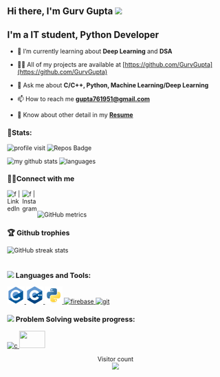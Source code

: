 ## Hi there, I'm Gurv Gupta <img src="https://media.giphy.com/media/hvRJCLFzcasrR4ia7z/giphy.gif" width="25px">

## I'm a IT student, Python Developer

- 🌱 I’m currently learning about **Deep Learning** and **DSA**

<!-- - 👯 I’m looking to collaborate on **Any Projects as per my skillset** -->

- 👨‍💻 All of my projects are available at [https://github.com/GurvGupta](https://github.com/GurvGupta)

<!-- - 📝 I Have my portfolio at [https://devangsharma.me/](https://devangsharma.me/) -->

- 💬 Ask me about **C/C++, Python, Machine Learning/Deep Learning**

- 📫 How to reach me **gupta761951@gmail.com**

- 📄 Know about other detail in my **[Resume](https://bit.ly/gurv_resume)**

### 👦Stats:

<div align="left">

![profile visit](https://komarev.com/ghpvc/?username=GurvGupta) 
![Repos Badge](https://badges.pufler.dev/repos/GurvGupta)

<p align="left">
<img src="https://github-readme-stats.vercel.app/api?username=GurvGupta&show_icons=true&theme=buefy" alt="my github stats" width="420"/>&nbsp;<img src="https://github-readme-stats.vercel.app/api/top-langs/?username=GurvGupta&layout=compact&theme=buefy" alt="languages" height="165">
</p>
</div>

### 👨‍💻Connect with me

[<img align="left" alt="f | LinkedIn" width="35px" src="https://www.linkedin.com/in/gurv-gupta-8b5b03206/" />][linkedin]
[<img align="left" alt="f | Instagram" width="35px" src="https://www.instagram.com/gurvgupta07/" />][instagram]
<br />
<br />

![GitHub metrics](https://metrics.lecoq.io/GurvGupta) <br>

### 🏆 Github trophies

![GitHub streak stats](https://github-readme-streak-stats.herokuapp.com/?user=GurvGupta)  
<br />

### <img src="https://media.giphy.com/media/WUlplcMpOCEmTGBtBW/giphy.gif" width="50"> Languages and Tools:

<p align="left">
	<a href="https://www.cprogramming.com/" target="_blank">
		<img src="https://raw.githubusercontent.com/devicons/devicon/master/icons/c/c-original.svg" alt="c" width="40" height="40"/>
	</a>
	<a href="https://www.w3schools.com/cpp/" target="_blank">
		<img src="https://raw.githubusercontent.com/devicons/devicon/master/icons/cplusplus/cplusplus-original.svg" alt="cplusplus" width="40" height="40"/>
	</a>
	<a href="https://www.python.org" target="_blank">
		<img src="https://raw.githubusercontent.com/devicons/devicon/master/icons/python/python-original.svg" alt="python" width="40" height="40"/>
	</a>
	<!-- <a href="https://reactnative.dev/" target="_blank">
		<img src="https://upload.wikimedia.org/wikipedia/commons/a/a7/React-icon.svg" width="40" height="40"/>
	</a> -->
	<!-- <a href="https://dart.dev" target="_blank">
		<img src="https://www.vectorlogo.zone/logos/dartlang/dartlang-icon.svg" alt="dart" width="40" height="40"/>
	</a> -->
	<a href="https://firebase.google.com/" target="_blank">
		<img src="https://www.vectorlogo.zone/logos/firebase/firebase-icon.svg" alt="firebase" width="40" height="40"/>
	</a>
	<!-- <a href="https://flutter.dev" target="_blank">
		<img src="https://www.vectorlogo.zone/logos/flutterio/flutterio-icon.svg" alt="flutter" width="40" height="40"/>
	</a> -->
	<a href="https://git-scm.com/" target="_blank">
		<img src="https://www.vectorlogo.zone/logos/git-scm/git-scm-icon.svg" alt="git" width="40" height="40"/>
	</a>
	
</p>

### <img src="https://media.giphy.com/media/5h0piMX8ku0xj97W0t/giphy.gif" width="50"> Problem Solving website progress:

<p align="left">
	<a href="https://leetcode.com/gurv_gupta/" target="_blank">
		<img src="https://media.glassdoor.com/sqll/1763822/leetcode-squarelogo-1524799041565.png" alt="c" width="40" height="40"/>
	</a>
	<!-- <a href="https://codeforces.com/profile/abhaysaini2000" target="_blank">
		<img src="https://image.winudf.com/v2/image/Y29tLlNvZnRUZWNocy5Db2RlRm9yY2VzX2ljb25fMF9jOTA3NjNhMA/icon.png?w=170&fakeurl=1"  width="40" height="40"/>
	</a> -->
	<!-- <a href="https://auth.geeksforgeeks.org/user/abhaysaini2000/practice" target="_blank">
		<img src="https://media.geeksforgeeks.org/wp-content/uploads/20210915115837/gfg3-300x300.png" width="40" height="40"/>
	</a> -->
	<a href="https://www.codechef.com/users/gurv_gupta" target="_blank">
		<img src="https://img.shields.io/badge/CodeChef-%23964B00.svg?style=for-the-badge&logo=CodeChef&logoColor=white" width="60" height="40"/>
	</a>
</p>

[instagram]: https://www.instagram.com/gurvgupta07/
[linkedin]: https://www.linkedin.com/in/gurv-gupta-8b5b03206/

<p align="center"> 
  Visitor count<br>
  <img src="https://profile-counter.glitch.me/GurvGupta/count.svg" />
</p>
